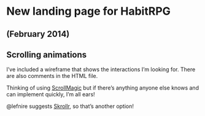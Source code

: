 New landing page for HabitRPG
======================
## (February 2014)


## Scrolling animations
I’ve included a wireframe that shows the interactions I’m looking for. There are also comments in the HTML file.

Thinking of using [ScrollMagic](http://janpaepke.github.io/ScrollMagic/) but if there’s anything anyone else knows and can implement quickly, I’m all ears!

@lefnire suggests [Skrollr](https://github.com/Prinzhorn/skrollr), so that’s another option!